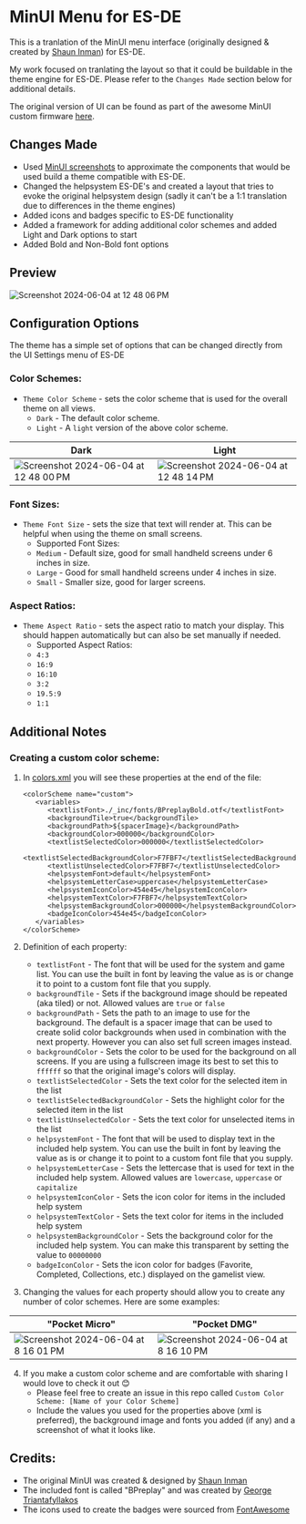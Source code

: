 # MinUI Menu for ES-DE

This is a tranlation of the MinUI menu interface (originally designed & created by [Shaun Inman](https://github.com/shauninman/)) for ES-DE.

My work focused on tranlating the layout so that it could be buildable in the theme engine for ES-DE.  Please refer to the `Changes Made` section below for additional details. 

The original version of UI can be found as part of the awesome MinUI custom firmware [here](https://github.com/shauninman/MinUI).

## Changes Made

- Used [MinUI screenshots](https://raw.githubusercontent.com/shauninman/MinUI/main/github/minui-main.png) to approximate the components that would be used build a theme compatible with ES-DE.
- Changed the helpsystem ES-DE's and created a layout that tries to evoke the original helpsystem design (sadly it can't be a 1:1 translation due to differences in the theme engines)
- Added icons and badges specific to ES-DE functionality
- Added a framework for adding additional color schemes and added Light and Dark options to start
- Added Bold and Non-Bold font options

## **Preview**

![Screenshot 2024-06-04 at 12 48 06 PM](https://github.com/anthonycaccese/miniui-menu-es-de/assets/1454947/b7d83e0c-c66d-41f0-bc78-5a8bc78ff3b5)

## **Configuration Options**

The theme has a simple set of options that can be changed directly from the UI Settings menu of ES-DE 

### **Color Schemes:**

- `Theme Color Scheme` - sets the color scheme that is used for the overall theme on all views.
   - `Dark` - The default color scheme. 
   - `Light` - A `light` version of the above color scheme.
 
| Dark | Light |
|----|----|
| ![Screenshot 2024-06-04 at 12 48 00 PM](https://github.com/anthonycaccese/miniui-menu-es-de/assets/1454947/35e60b4e-78b0-417f-bdc0-3c85e9c580e8) | ![Screenshot 2024-06-04 at 12 48 14 PM](https://github.com/anthonycaccese/miniui-menu-es-de/assets/1454947/63566ff2-6968-4f55-b8dc-a22a1e4a6b89) |

### **Font Sizes:**

- `Theme Font Size` - sets the size that text will render at. This can be helpful when using the theme on small screens.
   - Supported Font Sizes:
   - `Medium` - Default size, good for small handheld screens under 6 inches in size.
   - `Large` - Good for small handheld screens under 4 inches in size.
   - `Small` - Smaller size, good for larger screens.

### **Aspect Ratios:**

- `Theme Aspect Ratio` - sets the aspect ratio to match your display. This should happen automatically but can also be set manually if needed.
   - Supported Aspect Ratios:
   - `4:3`
   - `16:9`
   - `16:10`
   - `3:2`
   - `19.5:9`
   - `1:1`
 
## Additional Notes

### **Creating a custom color scheme:**

1) In [colors.xml](https://github.com/anthonycaccese/miniui-menu-es-de/blob/main/colors.xml) you will see these properties at the end of the file:
   ```
   <colorScheme name="custom">
      <variables>
         <textlistFont>./_inc/fonts/BPreplayBold.otf</textlistFont>
         <backgroundTile>true</backgroundTile>
         <backgroundPath>${spacerImage}</backgroundPath>
         <backgroundColor>000000</backgroundColor>
         <textlistSelectedColor>000000</textlistSelectedColor>
         <textlistSelectedBackgroundColor>F7FBF7</textlistSelectedBackgroundColor>
         <textlistUnselectedColor>F7FBF7</textlistUnselectedColor>
         <helpsystemFont>default</helpsystemFont>
         <helpsystemLetterCase>uppercase</helpsystemLetterCase>
         <helpsystemIconColor>454e45</helpsystemIconColor>
         <helpsystemTextColor>F7FBF7</helpsystemTextColor>
         <helpsystemBackgroundColor>000000</helpsystemBackgroundColor>
         <badgeIconColor>454e45</badgeIconColor>
      </variables>
   </colorScheme>
   ```
   
2) Definition of each property:
   - `textlistFont` - The font that will be used for the system and game list.  You can use the built in font by leaving the value as is or change it to point to a custom font file that you supply.
   - `backgroundTile` - Sets if the background image should be repeated (aka tiled) or not.  Allowed values are `true` or `false`
   - `backgroundPath` - Sets the path to an image to use for the background.  The default is a spacer image that can be used to create solid color backgrounds when used in combination with the next property.  However you can also set full screen images instead.
   - `backgroundColor` - Sets the color to be used for the background on all screens.  If you are using a fullscreen image its best to set this to `ffffff` so that the original image's colors will display.
   - `textlistSelectedColor` - Sets the text color for the selected item in the list
   - `textlistSelectedBackgroundColor` - Sets the highlight color for the selected item in the list
   - `textlistUnselectedColor` - Sets the text color for unselected items in the list
   - `helpsystemFont` - The font that will be used to display text in the included help system.  You can use the built in font by leaving the value as is or change it to point to a custom font file that you supply.
   - `helpsystemLetterCase` - Sets the lettercase that is used for text in the included help system.  Allowed values are `lowercase`, `uppercase` or `capitalize`
   - `helpsystemIconColor` - Sets the icon color for items in the included help system
   - `helpsystemTextColor` - Sets the text color for items in the included help system
   - `helpsystemBackgroundColor` - Sets the background color for the included help system.  You can make this transparent by setting the value to `00000000`
   - `badgeIconColor` - Sets the icon color for badges (Favorite, Completed, Collections, etc.) displayed on the gamelist view.
  
4) Changing the values for each property should allow you to create any number of color schemes.  Here are some examples:

| "Pocket Micro" | "Pocket DMG" |
|----|----|
| ![Screenshot 2024-06-04 at 8 16 01 PM](https://github.com/anthonycaccese/miniui-menu-es-de/assets/1454947/ab0ce581-5050-401b-9491-6bc8af84ad4b) | ![Screenshot 2024-06-04 at 8 16 10 PM](https://github.com/anthonycaccese/miniui-menu-es-de/assets/1454947/3086b894-cc00-4b1f-a04c-a3c4f974ffe7) |

4) If you make a custom color scheme and are comfortable with sharing I would love to check it out 😊
   - Please feel free to create an issue in this repo called `Custom Color Scheme: [Name of your Color Scheme]`
   - Include the values you used for the properties above (xml is preferred), the background image and fonts you added (if any) and a screenshot of what it looks like.

## **Credits:**

- The original MinUI was created & designed by [Shaun Inman](https://github.com/shauninman/)
- The included font is called "BPreplay" and was created by [George Triantafyllakos](https://backpacker.gr/)
- The icons used to create the badges were sourced from [FontAwesome](https://fontawesome.com/search?o=r&m=free)
